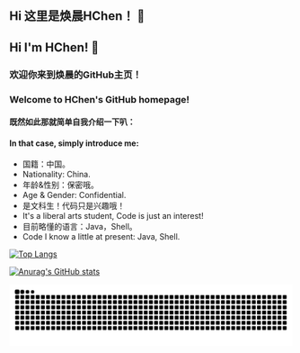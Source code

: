 ## Hi 这里是焕晨HChen！ 👋
## Hi I'm HChen! 👋
### 欢迎你来到焕晨的GitHub主页！
### Welcome to HChen's GitHub homepage!
#### 既然如此那就简单自我介绍一下叭：
#### In that case, simply introduce me:
- 国籍：中国。
- Nationality: China.
- 年龄&性别：保密哦。
- Age & Gender: Confidential.
- 是文科生！代码只是兴趣哦！
- It's a liberal arts student, Code is just an interest!
- 目前略懂的语言：Java，Shell。
- Code I know a little at present: Java, Shell.

[![Top Langs](https://github-readme-stats.vercel.app/api/top-langs/?username=HChenX&layout=compact)](https://github.com/anuraghazra/github-readme-stats)

[![Anurag's GitHub stats](https://github-readme-stats.vercel.app/api?username=HChenX&show_icons=true&theme=radical)](https://github.com/anuraghazra/github-readme-stats)
<!--
### 焕晨HChen也是只Furry！
#### 如果喜欢我就来戳我扩列吧！欢迎扩列！

![](https://raw.githubusercontent.com/HChenX/HChenX/main/HChen.jpg)
-->
![暗色](https://raw.githubusercontent.com/HChenX/HChenX/output/github-contribution-grid-snake-dark.svg)

<!--
**HChenX/HChenX** is a ✨ _special_ ✨ repository because its `README.md` (this file) appears on your GitHub profile.

Here are some ideas to get you started:

- 🔭 I’m currently working on ...
- 🌱 I’m currently learning ...
- 👯 I’m looking to collaborate on ...
- 🤔 I’m looking for help with ...
- 💬 Ask me about ...
- 📫 How to reach me: ...
- 😄 Pronouns: ...
- ⚡ Fun fact: ...
-->
